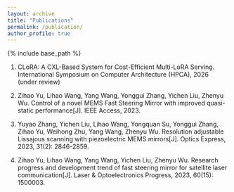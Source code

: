 ```yaml
---
layout: archive
title: "Publications"
permalink: /publication/
author_profile: true
---
```


{% include base_path %} 
1. CLoRA: A CXL-Based System for Cost-Efficient Multi-LoRA Serving. International Symposium on Computer Architecture (HPCA), 2026 (under review)

1. Zihao Yu, Lihao Wang, Yang Wang, Yonggui Zhang, Yichen Liu, Zhenyu Wu. Control of a novel MEMS Fast Steering Mirror with improved quasi-static performance[J]. IEEE Access, 2023.

1. Yuyao Zhang, Yichen Liu, Lihao Wang, Yongquan Su, Yonggui Zhang, Zihao Yu, Weihong Zhu, Yang Wang, Zhenyu Wu. Resolution adjustable Lissajous scanning with piezoelectric MEMS mirrors[J]. Optics Express, 2023, 31(2): 2846-2859.

1. Zihao Yu, Lihao Wang, Yang Wang, Yichen Liu, Zhenyu Wu. Research progress and development trend of fast steering mirror for satellite laser communication[J]. Laser & Optoelectronics Progress, 2023, 60(15): 1500003.
